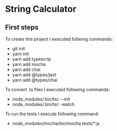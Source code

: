 # String Calculator
## First steps
To create this project I executed follwing commands:

* git init
* yarn init
* yarn add typescrip
* yarn add mocha
* yarn add chai
* yarn add @types/jest
* yarn add @types/chai

To convert .ts files I executed following commands:

* node_modules/.bin/tsc --init
* node_modules/.bin/tsc -watch

To run the tests I execute following command:

* node_modules/mocha/bin/mocha tests/*.js
